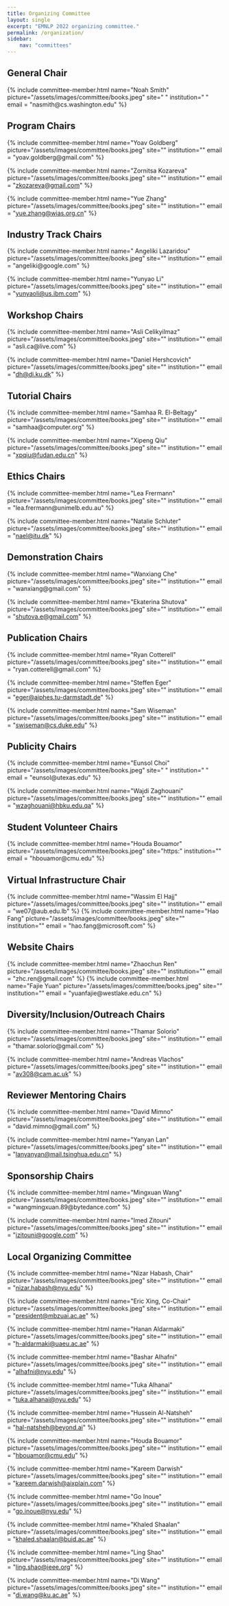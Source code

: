 ```yaml
---
title: Organizing Committee
layout: single
excerpt: "EMNLP 2022 organizing committee."
permalink: /organization/
sidebar: 
    nav: "committees"
---
```


<h2>General Chair</h2>
{% include committee-member.html
   name="Noah Smith"
   picture="/assets/images/committee/books.jpeg"
   site=" "
   institution=" "
   email = "nasmith@cs.washington.edu"
%}

<h2>Program Chairs </h2>
{% include committee-member.html
   name="Yoav Goldberg"
   picture="/assets/images/committee/books.jpeg"
   site=""
   institution=""
   email = "yoav.goldberg@gmail.com"
%}

{% include committee-member.html
   name="Zornitsa Kozareva"
   picture="/assets/images/committee/books.jpeg"
   site=""
   institution=""
   email = "zkozareva@gmail.com"
%}

{% include committee-member.html
   name="Yue Zhang"
   picture="/assets/images/committee/books.jpeg"
   site=""
   institution=""
   email = "yue.zhang@wias.org.cn"
%}

<h2>Industry Track Chairs </h2>
{% include committee-member.html
   name=" Angeliki Lazaridou"
   picture="/assets/images/committee/books.jpeg"
   site=""
   institution=""
   email = "angeliki@google.com"
%}

{% include committee-member.html
   name="Yunyao Li"
   picture="/assets/images/committee/books.jpeg"
   site=""
   institution=""
   email = "yunyaoli@us.ibm.com"
%}

<h2>Workshop Chairs 
</h2>
{% include committee-member.html
   name="Asli Celikyilmaz"
   picture="/assets/images/committee/books.jpeg"
   site=""
   institution=""
   email = "asli.ca@live.com"
%}

{% include committee-member.html
   name="Daniel Hershcovich"
   picture="/assets/images/committee/books.jpeg"
   site=""
   institution=""
   email = "dh@di.ku.dk"
%}

<h2>Tutorial Chairs </h2>
{% include committee-member.html
   name="Samhaa R. El-Beltagy"
   picture="/assets/images/committee/books.jpeg"
   site=""
   institution=""
   email = "samhaa@computer.org"
%}

{% include committee-member.html
   name="Xipeng Qiu"
   picture="/assets/images/committee/books.jpeg"
   site=""
   institution=""
   email = "xpqiu@fudan.edu.cn"
%}


<h2>Ethics Chairs</h2>
{% include committee-member.html
   name="Lea Frermann"
   picture="/assets/images/committee/books.jpeg"
   site=""
   institution=""
   email = "lea.frermann@unimelb.edu.au"
%}

{% include committee-member.html
   name="Natalie Schluter"
   picture="/assets/images/committee/books.jpeg"
   site=""
   institution=""
   email = "nael@itu.dk"
%}

<h2>Demonstration Chairs</h2>
{% include committee-member.html
   name="Wanxiang Che"
   picture="/assets/images/committee/books.jpeg"
   site=""
   institution=""
   email = "wanxiang@gmail.com"
%}

{% include committee-member.html
   name="Ekaterina Shutova"
   picture="/assets/images/committee/books.jpeg"
   site=""
   institution=""
   email = "shutova.e@gmail.com"
%}

<h2>Publication Chairs</h2>
{% include committee-member.html
   name="Ryan Cotterell"
   picture="/assets/images/committee/books.jpeg"
   site=""
   institution=""
   email = "ryan.cotterell@gmail.com"
%}

{% include committee-member.html
   name="Steffen Eger"
   picture="/assets/images/committee/books.jpeg"
   site=""
   institution=""
   email = "eger@aiphes.tu-darmstadt.de"
%}

{% include committee-member.html
   name="Sam Wiseman"
   picture="/assets/images/committee/books.jpeg"
   site=""
   institution=""
   email = "swiseman@cs.duke.edu"
%}

<h2>Publicity Chairs </h2>
{% include committee-member.html
   name="Eunsol Choi"
   picture="/assets/images/committee/books.jpeg"
   site=" "
   institution=" "
   email = "eunsol@utexas.edu"
%}

{% include committee-member.html
   name="Wajdi Zaghouani"
   picture="/assets/images/committee/books.jpeg"
   site=""
   institution=""
   email = "wzaghouani@hbku.edu.qa"
%}


<h2>Student Volunteer Chairs</h2>
{% include committee-member.html
   name="Houda Bouamor"
   picture="/assets/images/committee/books.jpeg"
   site="https:"
   institution=""
   email = "hbouamor@cmu.edu"
%}

<h2>Virtual Infrastructure Chair</h2>
{% include committee-member.html
   name="Wassim El Hajj"
   picture="/assets/images/committee/books.jpeg"
   site=""
   institution=""
   email = "we07@aub.edu.lb"
%}
{% include committee-member.html
   name="Hao Fang"
   picture="/assets/images/committee/books.jpeg"
   site=""
   institution=""
   email = "hao.fang@microsoft.com"
%}


<h2>Website Chairs</h2>
{% include committee-member.html
   name="Zhaochun Ren"
   picture="/assets/images/committee/books.jpeg"
   site=""
   institution=""
   email = "zhc.ren@gmail.com"
%}
{% include committee-member.html
   name="Fajie Yuan"
   picture="/assets/images/committee/books.jpeg"
   site=""
   institution=""
   email = "yuanfajie@westlake.edu.cn"
%}

<h2>Diversity/Inclusion/Outreach Chairs</h2>
{% include committee-member.html
   name="Thamar Solorio"
   picture="/assets/images/committee/books.jpeg"
   site=""
   institution=""
   email = "thamar.solorio@gmail.com"
%}

{% include committee-member.html
   name="Andreas Vlachos"
   picture="/assets/images/committee/books.jpeg"
   site=""
   institution=""
   email = "av308@cam.ac.uk"
%}

<h2>Reviewer Mentoring Chairs</h2>
{% include committee-member.html
   name="David Mimno"
   picture="/assets/images/committee/books.jpeg"
   site=""
   institution=""
   email = "david.mimno@gmail.com"
%}

{% include committee-member.html
   name="Yanyan Lan"
   picture="/assets/images/committee/books.jpeg"
   site=""
   institution=""
   email = "lanyanyan@mail.tsinghua.edu.cn"
%}


<h2>Sponsorship Chairs</h2>
{% include committee-member.html
   name="Mingxuan Wang"
   picture="/assets/images/committee/books.jpeg"
   site=""
   institution=""
   email = "wangmingxuan.89@bytedance.com"
%}

{% include committee-member.html
   name="Imed Zitouni"
   picture="/assets/images/committee/books.jpeg"
   site=""
   institution=""
   email = "izitouni@google.com"
%}


<h2>Local Organizing Committee</h2>

{% include committee-member.html
   name="Nizar Habash, Chair"
   picture="/assets/images/committee/books.jpeg"
   site=""
   institution=""
   email = "nizar.habash@nyu.edu"
%}

{% include committee-member.html
   name="Eric Xing, Co-Chair"
   picture="/assets/images/committee/books.jpeg"
   site=""
   institution=""
   email = "president@mbzuai.ac.ae"
%}

{% include committee-member.html
   name="Hanan Aldarmaki"
   picture="/assets/images/committee/books.jpeg"
   site=""
   institution=""
   email = "h-aldarmaki@uaeu.ac.ae"
%}

{% include committee-member.html
   name="Bashar Alhafni"
   picture="/assets/images/committee/books.jpeg"
   site=""
   institution=""
   email = "alhafni@nyu.edu"
%}

{% include committee-member.html
   name="Tuka Alhanai"
   picture="/assets/images/committee/books.jpeg"
   site=""
   institution=""
   email = "tuka.alhanai@nyu.edu"
%}

{% include committee-member.html
   name="Hussein Al-Natsheh"
   picture="/assets/images/committee/books.jpeg"
   site=""
   institution=""
   email = "hal-natsheh@beyond.ai"
%}

{% include committee-member.html
   name="Houda Bouamor"
   picture="/assets/images/committee/books.jpeg"
   site=""
   institution=""
   email = "hbouamor@cmu.edu"
%}

{% include committee-member.html
   name="Kareem Darwish"
   picture="/assets/images/committee/books.jpeg"
   site=""
   institution=""
   email = "kareem.darwish@aixplain.com"
%}

{% include committee-member.html
   name="Go Inoue"
   picture="/assets/images/committee/books.jpeg"
   site=""
   institution=""
   email = "go.inoue@nyu.edu"
%}

{% include committee-member.html
   name="Khaled Shaalan"
   picture="/assets/images/committee/books.jpeg"
   site=""
   institution=""
   email = "khaled.shaalan@buid.ac.ae"
%}

{% include committee-member.html
   name="Ling Shao"
   picture="/assets/images/committee/books.jpeg"
   site=""
   institution=""
   email = "ling.shao@ieee.org"
%}

{% include committee-member.html
   name="Di Wang"
   picture="/assets/images/committee/books.jpeg"
   site=""
   institution=""
   email = "di.wang@ku.ac.ae"
%}
